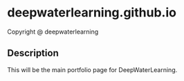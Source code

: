 # deepwaterlearning.github.io

Copyright @ deepwaterlearning

## Description

This will be the main portfolio page for DeepWaterLearning.
